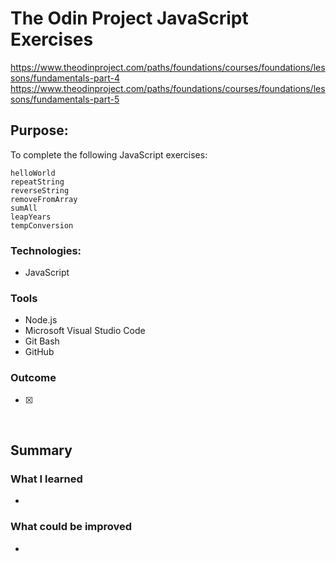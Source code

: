 # The Odin Project JavaScript Exercises
https://www.theodinproject.com/paths/foundations/courses/foundations/lessons/fundamentals-part-4
<br/>
https://www.theodinproject.com/paths/foundations/courses/foundations/lessons/fundamentals-part-5


## Purpose: 
To complete the following JavaScript exercises:

    helloWorld
    repeatString
    reverseString
    removeFromArray
    sumAll
    leapYears
    tempConversion



### Technologies: 
* JavaScript

### Tools
* Node.js
* Microsoft Visual Studio Code
* Git Bash
* GitHub


### Outcome
* [x] 

<br />


## Summary

### What I learned
*


### What could be improved
* 



